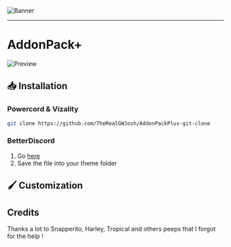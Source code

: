![Banner](https://raw.githubusercontent.com/TheRealGWJosh/AddonPackPlus/main/assets/Previews/Addon-Banner.jpg)

---

# AddonPack+
![Preview](https://raw.githubusercontent.com/TheRealGWJosh/AddonPackPlus/main/assets/Previews/Preview-Image.jpg)

## 📥 Installation

### Powercord & Vizality

```sh
git clone https://github.com/TheRealGWJosh/AddonPackPlus-git-clone
```

### BetterDiscord

1. Go [here]()
2. Save the file into your theme folder

## 🖌️ Customization


## Credits

Thanks a lot to Snapperito, Harley, Tropical and others peeps that I forgot for the help !
